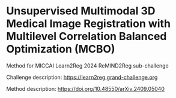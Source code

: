 # Unsupervised Multimodal 3D Medical Image Registration with Multilevel Correlation Balanced Optimization (MCBO)

Method for MICCAI Learn2Reg 2024 ReMIND2Reg sub-challenge

Challenge description: https://learn2reg.grand-challenge.org

Method description: https://doi.org/10.48550/arXiv.2409.05040

